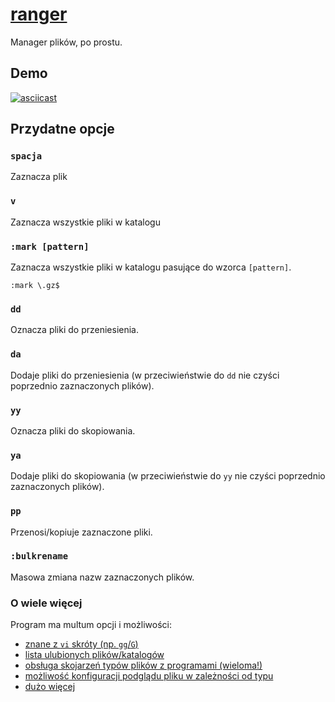 # [ranger](https://ranger.github.io/)
Manager plików, po prostu.

## Demo
[![asciicast](https://asciinema.org/a/239047.svg)](https://asciinema.org/a/239047)

## Przydatne opcje
### `spacja`
Zaznacza plik

### `v`
Zaznacza wszystkie pliki w katalogu

### `:mark [pattern]`
Zaznacza wszystkie pliki w katalogu pasujące do wzorca `[pattern]`.
```
:mark \.gz$
```

### `dd`
Oznacza pliki do przeniesienia.

### `da`
Dodaje pliki do przeniesienia (w przeciwieństwie do `dd` nie czyści poprzednio zaznaczonych plików).

### `yy`
Oznacza pliki do skopiowania.

### `ya`
Dodaje pliki do skopiowania (w przeciwieństwie do `yy` nie czyści poprzednio zaznaczonych plików).

### `pp`
Przenosi/kopiuje zaznaczone pliki.

### `:bulkrename`
Masowa zmiana nazw zaznaczonych plików.

### O wiele więcej
Program ma multum opcji i możliwości:
- [znane z `vi` skróty (np. `gg`/`G`)](https://ranger.github.io/ranger.1.html#KEY-BINDINGS)
- [lista ulubionych plików/katalogów](https://ranger.github.io/ranger.1.html#BOOKMARKS)
- [obsługa skojarzeń typów plików z programami (wieloma!)](https://ranger.github.io/ranger.1.html#RIFLE)
- [możliwość konfiguracji podglądu pliku w zależności od typu](https://ranger.github.io/ranger.1.html#PREVIEWS)
- [dużo więcej](https://ranger.github.io/ranger.1.html)